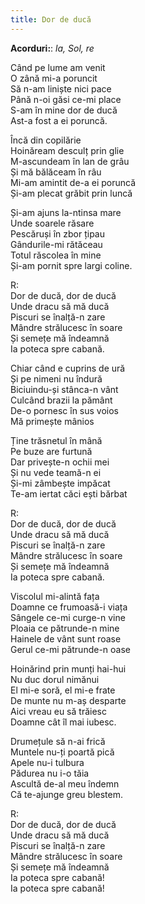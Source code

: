 ```yaml
---
title: Dor de ducă
---
```


**Acorduri:**: *la, Sol, re*

Când pe lume am venit  
O zână mi-a poruncit  
Să n-am liniște nici pace  
Până n-oi găsi ce-mi place  
S-am în mine dor de ducă  
Ast-a fost a ei poruncă.  

Încă din copilărie  
Hoinăream desculț prin glie  
M-ascundeam în lan de grâu  
Și mă bălăceam în râu  
Mi-am amintit de-a ei poruncă  
Și-am plecat grăbit prin luncă  

Și-am ajuns la-ntinsa mare  
Unde soarele răsare  
Pescăruși în zbor țipau  
Gândurile-mi rătăceau  
Totul răscolea în mine  
Și-am pornit spre largi coline.  

R:  
Dor de ducă, dor de ducă  
Unde dracu să mă ducă  
Piscuri se înalță-n zare  
Mândre strălucesc în soare  
Și semețe mă îndeamnă  
Ia poteca spre cabană.  

Chiar când e cuprins de ură  
Și pe nimeni nu îndură  
Biciuindu-și stânca-n vânt  
Culcând brazii la pământ  
De-o pornesc în sus voios  
Mă primește mânios  

Ține trăsnetul în mână  
Pe buze are furtună  
Dar privește-n ochii mei  
Și nu vede teamă-n ei  
Și-mi zâmbește impăcat   
Te-am iertat căci ești bărbat   

R:  
Dor de ducă, dor de ducă  
Unde dracu să mă ducă  
Piscuri se înalță-n zare  
Mândre strălucesc în soare  
Și semețe mă îndeamnă  
Ia poteca spre cabană.  

Viscolul mi-alintă fața  
Doamne ce frumoasă-i viața  
Sângele ce-mi curge-n vine  
Ploaia ce pătrunde-n mine  
Hainele de vânt sunt roase  
Gerul ce-mi pătrunde-n oase  

Hoinărind prin munți hai-hui  
Nu duc dorul nimănui  
El mi-e soră, el mi-e frate  
De munte nu m-aș desparte  
Aici vreau eu să trăiesc  
Doamne cât îl mai iubesc.  

Drumețule să n-ai frică  
Muntele nu-ți poartă pică  
Apele nu-i tulbura  
Pădurea nu i-o tăia  
Ascultă de-al meu îndemn  
Că te-ajunge greu blestem.  

R:  
Dor de ducă, dor de ducă  
Unde dracu să mă ducă  
Piscuri se înalță-n zare  
Mândre strălucesc în soare  
Și semețe mă îndeamnă  
Ia poteca spre cabană!  
Ia poteca spre cabană!  

